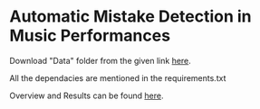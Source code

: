 # Automatic Mistake Detection in Music Performances


Download "Data" folder from the given link [here](https://iitk-my.sharepoint.com/:f:/g/personal/jsuraj_iitk_ac_in/EruZEHwZO-9Ls-5mdBS2XRoBkVKqGZDym_45_lussxJVFw?e=JDfdK1). 

All the dependacies are mentioned in the requirements.txt

Overview and Results can be found [here](https://iitk-my.sharepoint.com/:p:/g/personal/jsuraj_iitk_ac_in/EX1_VjMlzsxNtF09EIpLhRgBDzBYwLNsl9Q7e-hnYTBvPg?e=k3b6Eh).


